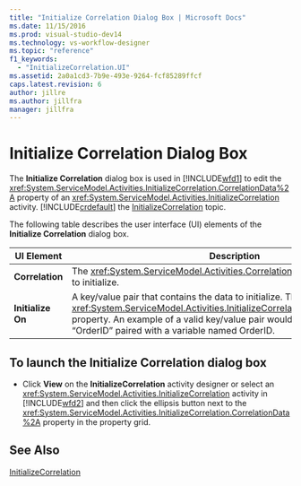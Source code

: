 ```yaml
---
title: "Initialize Correlation Dialog Box | Microsoft Docs"
ms.date: 11/15/2016
ms.prod: visual-studio-dev14
ms.technology: vs-workflow-designer
ms.topic: "reference"
f1_keywords:
  - "InitializeCorrelation.UI"
ms.assetid: 2a0a1cd3-7b9e-493e-9264-fcf85289ffcf
caps.latest.revision: 6
author: jillre
ms.author: jillfra
manager: jillfra
---
```

# Initialize Correlation Dialog Box
The **Initialize Correlation** dialog box is used in [!INCLUDE[wfd1](../includes/wfd1-md.md)] to edit the <xref:System.ServiceModel.Activities.InitializeCorrelation.CorrelationData%2A> property of an <xref:System.ServiceModel.Activities.InitializeCorrelation> activity. [!INCLUDE[crdefault](../includes/crdefault-md.md)] the [InitializeCorrelation](../workflow-designer/initializecorrelation-activity-designer.md) topic.

 The following table describes the user interface (UI) elements of the **Initialize Correlation** dialog box.

|UI Element|Description|
|----------------|-----------------|
|**Correlation**|The <xref:System.ServiceModel.Activities.CorrelationHandle> of the correlation to initialize.|
|**Initialize On**|A key/value pair that contains the data to initialize. This corresponds to the <xref:System.ServiceModel.Activities.InitializeCorrelation.CorrelationData%2A> property. An example of a valid key/value pair would be a key named “OrderID” paired with a variable named OrderID.|

## To launch the Initialize Correlation dialog box

- Click **View** on the **InitializeCorrelation** activity designer or select an <xref:System.ServiceModel.Activities.InitializeCorrelation> activity in [!INCLUDE[wfd2](../includes/wfd2-md.md)] and then click the ellipsis button next to the <xref:System.ServiceModel.Activities.InitializeCorrelation.CorrelationData%2A> property in the property grid.

## See Also
 [InitializeCorrelation](../workflow-designer/initializecorrelation-activity-designer.md)